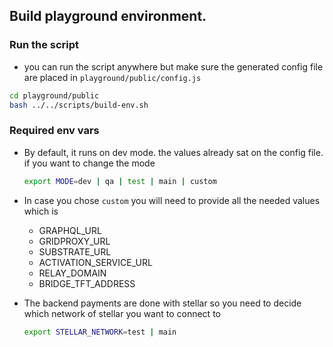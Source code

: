 ## Build playground environment.

### Run the script

- you can run the script anywhere but make sure the generated config file are placed in `playground/public/config.js`

```bash
cd playground/public
bash ../../scripts/build-env.sh
```

### Required env vars

- By default, it runs on dev mode. the values already sat on the config file. if you want to change the mode
  ```bash
  export MODE=dev | qa | test | main | custom
  ```
- In case you chose `custom` you will need to provide all the needed values which is

  - GRAPHQL_URL
  - GRIDPROXY_URL
  - SUBSTRATE_URL
  - ACTIVATION_SERVICE_URL
  - RELAY_DOMAIN
  - BRIDGE_TFT_ADDRESS

- The backend payments are done with stellar so you need to decide which network of stellar you want to connect to
  ```bash
  export STELLAR_NETWORK=test | main
  ```

